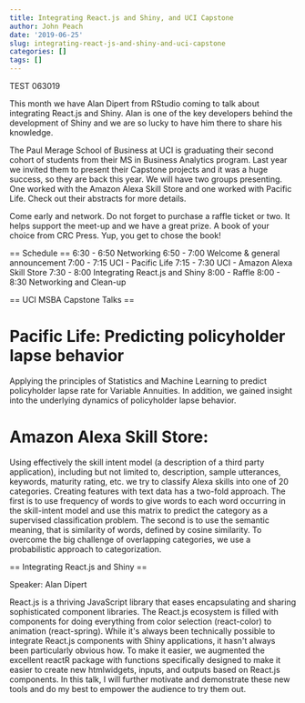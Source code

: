 ```yaml
---
title: Integrating React.js and Shiny, and UCI Capstone
author: John Peach
date: '2019-06-25'
slug: integrating-react-js-and-shiny-and-uci-capstone
categories: []
tags: []
---
```


TEST 063019

This month we have Alan Dipert from RStudio coming to talk about integrating React.js and Shiny. Alan is one of the key developers behind the development of Shiny and we are so lucky to have him there to share his knowledge.

The Paul Merage School of Business at UCI is graduating their second cohort of students from their MS in Business Analytics program. Last year we invited them to present their Capstone projects and it was a huge success, so they are back this year. We will have two groups presenting. One worked with the Amazon Alexa Skill Store and one worked with Pacific Life. Check out their abstracts for more details.

Come early and network. Do not forget to purchase a raffle ticket or two. It helps support the meet-up and we have a great prize. A book of your choice from CRC Press. Yup, you get to chose the book!

== Schedule ==
6:30 - 6:50 Networking
6:50 - 7:00 Welcome & general announcement
7:00 - 7:15 UCI - Pacific Life
7:15 - 7:30 UCI - Amazon Alexa Skill Store
7:30 - 8:00 Integrating React.js and Shiny
8:00 - Raffle
8:00 - 8:30 Networking and Clean-up

== UCI MSBA Capstone Talks ==

# Pacific Life: Predicting policyholder lapse behavior

Applying the principles of Statistics and Machine Learning to predict policyholder lapse rate for Variable Annuities. In addition, we gained insight into the underlying dynamics of policyholder lapse behavior.

# Amazon Alexa Skill Store:

Using effectively the skill intent model (a description of a third party application), including but not limited to, description, sample utterances, keywords, maturity rating, etc. we try to classify Alexa skills into one of 20 categories. Creating features with text data has a two-fold approach. The first is to use frequency of words to give words to each word occurring in the skill-intent model and use this matrix to predict the category as a supervised classification problem. The second is to use the semantic meaning, that is similarity of words, defined by cosine similarity. To overcome the big challenge of overlapping categories, we use a probabilistic approach to categorization.

== Integrating React.js and Shiny ==

Speaker: Alan Dipert

React.js is a thriving JavaScript library that eases encapsulating and sharing sophisticated component libraries. The React.js ecosystem is filled with components for doing everything from color selection (react-color) to animation (react-spring). While it's always been technically possible to integrate React.js components with Shiny applications, it hasn't always been particularly obvious how. To make it easier, we augmented the excellent reactR package with functions specifically designed to make it easier to create new htmlwidgets, inputs, and outputs based on React.js components. In this talk, I will further motivate and demonstrate these new tools and do my best to empower the audience to try them out.